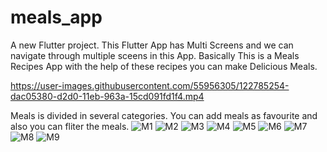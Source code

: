 # meals_app

A new Flutter project. 
This Flutter App has Multi Screens and we can navigate through multiple sceens in this App. 
Basically This is a Meals Recipes App with the help of these recipes you can make Delicious Meals.

https://user-images.githubusercontent.com/55956305/122785254-dac05380-d2d0-11eb-963a-15cd091fd1f4.mp4


Meals is divided in several categories.
You can add meals as favourite and also you can fliter the meals.
![M1](https://user-images.githubusercontent.com/55956305/122784528-2de5d680-d2d0-11eb-94f3-23b868a0cc9e.jpeg)
![M2](https://user-images.githubusercontent.com/55956305/122784534-2f170380-d2d0-11eb-9153-274524d1f5c4.jpeg)
![M3](https://user-images.githubusercontent.com/55956305/122784537-2faf9a00-d2d0-11eb-8e49-a6bd2cae7181.jpeg)
![M4](https://user-images.githubusercontent.com/55956305/122784538-2faf9a00-d2d0-11eb-9dc0-bd7809cb621c.jpeg)
![M5](https://user-images.githubusercontent.com/55956305/122784542-30483080-d2d0-11eb-85b9-b464d3517564.jpeg)
![M6](https://user-images.githubusercontent.com/55956305/122784545-30e0c700-d2d0-11eb-99d8-a5269dd93071.jpeg)
![M7](https://user-images.githubusercontent.com/55956305/122784550-30e0c700-d2d0-11eb-8ed7-3c9801d89b26.jpeg)
![M8](https://user-images.githubusercontent.com/55956305/122784554-31795d80-d2d0-11eb-815d-dbd761267560.jpeg)
![M9](https://user-images.githubusercontent.com/55956305/122784558-3211f400-d2d0-11eb-99cb-9a6499bbb58b.jpeg)
